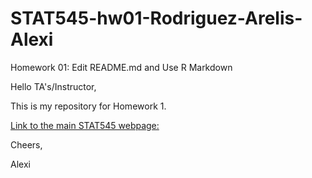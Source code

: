 # STAT545-hw01-Rodriguez-Arelis-Alexi
Homework 01: Edit README.md and Use R Markdown

Hello TA's/Instructor,

This is my repository for Homework 1.

[Link to the main STAT545 webpage: ](http://stat545.com)

Cheers,

Alexi

